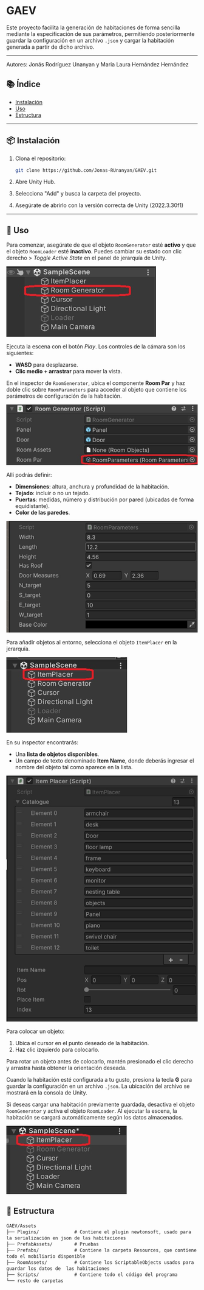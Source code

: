 # GAEV

Este proyecto facilita la generación de habitaciones de forma sencilla mediante la especificación de sus parámetros, permitiendo posteriormente guardar la configuración en un archivo `.json` y cargar la habitación generada a partir de dicho archivo.


---
Autores: Jonás Rodríguez Unanyan y Maria Laura Hernández Hernández
## 📚 Índice

- [Instalación](#instalación)
- [Uso](#uso)
- [Estructura](#estructura)

---


## 📦 Instalación

1. Clona el repositorio:
   ```bash
   git clone https://github.com/Jonas-RUnanyan/GAEV.git
   ```
2. Abre Unity Hub.

3. Selecciona "Add" y busca la carpeta del proyecto.

4. Asegúrate de abrirlo con la versión correcta de Unity (2022.3.30f1)

---

## 🧪 Uso

Para comenzar, asegúrate de que el objeto `RoomGenerator` esté **activo** y que el objeto `RoomLoader` esté **inactivo**. Puedes cambiar su estado con clic derecho > *Toggle Active State* en el panel de jerarquía de Unity.

![Objeto RoomGenerator activado](images/roomGenerator_highlight.jpg)

Ejecuta la escena con el botón *Play*. Los controles de la cámara son los siguientes:
- **WASD** para desplazarse.
- **Clic medio + arrastrar** para mover la vista.

En el inspector de `RoomGenerator`, ubica el componente **Room Par** y haz doble clic sobre `RoomParameters` para acceder al objeto que contiene los parámetros de configuración de la habitación.

![Parámetros de RoomGenerator](images/roomGenerator_parameters.jpg)

Allí podrás definir:
- **Dimensiones**: altura, anchura y profundidad de la habitación.
- **Tejado**: incluir o no un tejado.
- **Puertas**: medidas, número y distribución por pared (ubicadas de forma equidistante).
- **Color de las paredes**.

![Parámetros de la habitación](images/roomParameters_parameters.jpg)

Para añadir objetos al entorno, selecciona el objeto `ItemPlacer` en la jerarquía.

![ItemPlacer en el inspector de Unity](images/itemPlacer_highlight.jpg)

En su inspector encontrarás:
- Una **lista de objetos disponibles**.
- Un campo de texto denominado **Item Name**, donde deberás ingresar el nombre del objeto tal como aparece en la lista.

![Parámetros de ItemPlacer](images/itemPlacer_parameters.jpg)

Para colocar un objeto:
1. Ubica el cursor en el punto deseado de la habitación.
2. Haz clic izquierdo para colocarlo.

Para rotar un objeto antes de colocarlo, mantén presionado el clic derecho y arrastra hasta obtener la orientación deseada.

Cuando la habitación esté configurada a tu gusto, presiona la tecla **G** para guardar la configuración en un archivo `.json`. La ubicación del archivo se mostrará en la consola de Unity.

Si deseas cargar una habitación previamente guardada, desactiva el objeto `RoomGenerator` y activa el objeto `RoomLoader`. Al ejecutar la escena, la habitación se cargará automáticamente según los datos almacenados.

![Objeto RoomLoader activado](images/roomLoader_highlight.jpg)


## 📁 Estructura

```
GAEV/Assets
├── Plugins/             # Contiene el plugin newtonsoft, usado para la serialización en json de las habitaciones
├── PrefabAssets/        # Pruebas
├── Prefabs/             # Contiene la carpeta Resources, que contiene todo el mobiliario disponible
├── RoomAssets/          # Contiene los ScriptableObjects usados para guardar los datos de  las habitaciones
├── Scripts/             # Contiene todo el código del programa
└── resto de carpetas
```
